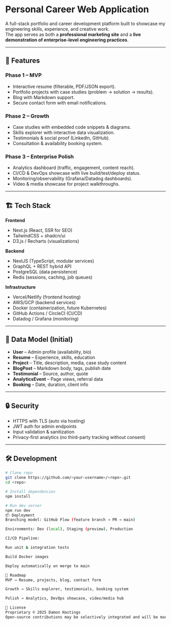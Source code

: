 # Personal Career Web Application

A full-stack portfolio and career development platform built to showcase my engineering skills, experience, and creative work.  
The app serves as both a **professional marketing site** and a **live demonstration of enterprise-level engineering practices**.

---

## 🚀 Features

### Phase 1 – MVP

- Interactive resume (filterable, PDF/JSON export).
- Portfolio projects with case studies (problem → solution → results).
- Blog with Markdown support.
- Secure contact form with email notifications.

### Phase 2 – Growth

- Case studies with embedded code snippets & diagrams.
- Skills explorer with interactive data visualization.
- Testimonials & social proof (LinkedIn, GitHub).
- Consultation & availability booking system.

### Phase 3 – Enterprise Polish

- Analytics dashboard (traffic, engagement, content reach).
- CI/CD & DevOps showcase with live build/test/deploy status.
- Monitoring/observability (Grafana/Datadog dashboards).
- Video & media showcase for project walkthroughs.

---

## 🏗️ Tech Stack

**Frontend**

- Next.js (React, SSR for SEO)
- TailwindCSS + shadcn/ui
- D3.js / Recharts (visualizations)

**Backend**

- NestJS (TypeScript, modular services)
- GraphQL + REST hybrid API
- PostgreSQL (data persistence)
- Redis (sessions, caching, job queues)

**Infrastructure**

- Vercel/Netlify (frontend hosting)
- AWS/GCP (backend services)
- Docker (containerization, future Kubernetes)
- GitHub Actions / CircleCI (CI/CD)
- Datadog / Grafana (monitoring)

---

## 📂 Data Model (Initial)

- **User** – Admin profile (availability, bio)
- **Resume** – Experience, skills, education
- **Project** – Title, description, media, case study content
- **BlogPost** – Markdown body, tags, publish date
- **Testimonial** – Source, author, quote
- **AnalyticsEvent** – Page views, referral data
- **Booking** – Date, duration, client info

---

## 🔒 Security

- HTTPS with TLS (auto via hosting)
- JWT auth for admin endpoints
- Input validation & sanitization
- Privacy-first analytics (no third-party tracking without consent)

---

## 🛠️ Development

```bash
# Clone repo
git clone https://github.com/<your-username>/<repo>.git
cd <repo>

# Install dependencies
npm install

# Run dev server
npm run dev
📦 Deployment
Branching model: GitHub Flow (feature branch → PR → main)

Environments: Dev (local), Staging (preview), Production

CI/CD Pipeline:

Run unit & integration tests

Build Docker images

Deploy automatically on merge to main

📅 Roadmap
MVP → Resume, projects, blog, contact form

Growth → Skills explorer, testimonials, booking system

Polish → Analytics, DevOps showcase, video/media hub

📄 License
Proprietary © 2025 Damon Hastings
Open-source contributions may be selectively integrated and will be marked accordingly.
```
